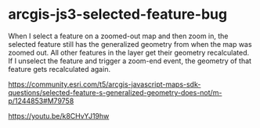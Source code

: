 # arcgis-js3-selected-feature-bug

When I select a feature on a zoomed-out map and then zoom in, the selected feature still has the generalized geometry from when the map was zoomed out. All other features in the layer get their geometry recalculated. If I unselect the feature and trigger a zoom-end event, the geometry of that feature gets recalculated again.

https://community.esri.com/t5/arcgis-javascript-maps-sdk-questions/selected-feature-s-generalized-geometry-does-not/m-p/1244853#M79758

https://youtu.be/k8CHvYJ19hw
